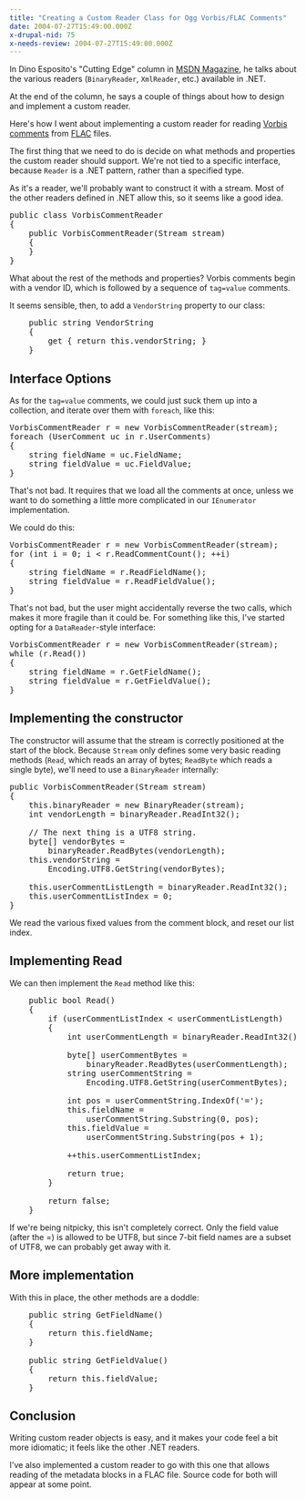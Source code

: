```yaml
---
title: "Creating a Custom Reader Class for Ogg Vorbis/FLAC Comments"
date: 2004-07-27T15:49:00.000Z
x-drupal-nid: 75
x-needs-review: 2004-07-27T15:49:00.000Z
---
```

In Dino Esposito's "Cutting Edge" column in [MSDN Magazine](http://msdn.microsoft.com/msdnmag/issues/02/08/CuttingEdge/default.aspx), he talks about the various readers (`BinaryReader`, `XmlReader`, etc.) available in .NET.

At the end of the column, he says a couple of things about how to design and implement a custom reader.

Here's how I went about implementing a custom reader for reading [Vorbis comments](http://www.xiph.org/ogg/vorbis/doc/v-comment.html) from [FLAC](http://flac.sourceforge.net/) files.

The first thing that we need to do is decide on what methods and properties the custom reader should support. We're not tied to a specific interface, because `Reader` is a .NET pattern, rather than a specified type.

As it's a reader, we'll probably want to construct it with a stream. Most of the other readers defined in .NET allow this, so it seems like a good idea.

<pre>public class VorbisCommentReader
{
    public VorbisCommentReader(Stream stream)
    {
    }
}</pre>

What about the rest of the methods and properties? Vorbis comments begin with a vendor ID, which is followed by a sequence of `tag=value` comments.

It seems sensible, then, to add a `VendorString` property to our class:

<pre>    public string VendorString
    {
        get { return this.vendorString; }
    }</pre>

## Interface Options

As for the `tag=value` comments, we could just suck them up into a collection, and iterate over them with `foreach`, like this:

<pre>VorbisCommentReader r = new VorbisCommentReader(stream);
foreach (UserComment uc in r.UserComments)
{
    string fieldName = uc.FieldName;
    string fieldValue = uc.FieldValue;
}</pre>

That's not bad. It requires that we load all the comments at once, unless we want to do something a little more complicated in our `IEnumerator` implementation.

We could do this:

<pre>VorbisCommentReader r = new VorbisCommentReader(stream);
for (int i = 0; i < r.ReadCommentCount(); ++i)
{
    string fieldName = r.ReadFieldName();
    string fieldValue = r.ReadFieldValue();
}
</pre>

That's not bad, but the user might accidentally reverse the two calls, which makes it more fragile than it could be.
For something like this, I've started opting for a `DataReader`-style interface:

<pre>VorbisCommentReader r = new VorbisCommentReader(stream);
while (r.Read())
{
    string fieldName = r.GetFieldName();
    string fieldValue = r.GetFieldValue();
}</pre>

## Implementing the constructor

The constructor will assume that the stream is correctly positioned at the start of the block. Because `Stream` only defines some very basic reading methods (`Read`, which reads an array of bytes; `ReadByte` which reads a single byte), we'll need to use a `BinaryReader` internally:

<pre>public VorbisCommentReader(Stream stream)
{
    this.binaryReader = new BinaryReader(stream);
    int vendorLength = binaryReader.ReadInt32();

    // The next thing is a UTF8 string.
    byte[] vendorBytes =
        binaryReader.ReadBytes(vendorLength);
    this.vendorString =
        Encoding.UTF8.GetString(vendorBytes);

    this.userCommentListLength = binaryReader.ReadInt32();
    this.userCommentListIndex = 0;
}</pre>

We read the various fixed values from the comment block, and reset our list index.

## Implementing Read

We can then implement the `Read` method like this:

<pre>    public bool Read()
    {
        if (userCommentListIndex < userCommentListLength)
        {
            int userCommentLength = binaryReader.ReadInt32();

            byte[] userCommentBytes =
                binaryReader.ReadBytes(userCommentLength);
            string userCommentString =
                Encoding.UTF8.GetString(userCommentBytes);

            int pos = userCommentString.IndexOf('=');
            this.fieldName =
                userCommentString.Substring(0, pos);
            this.fieldValue =
                userCommentString.Substring(pos + 1);

            ++this.userCommentListIndex;

            return true;
        }

        return false;
    }</pre>

If we're being nitpicky, this isn't completely correct. Only the field value (after the =) is allowed to be UTF8, but since 7-bit field names are a subset of UTF8, we can probably get away with it.
## More implementation

With this in place, the other methods are a doddle:

<pre>    public string GetFieldName()
    {
        return this.fieldName;
    }

    public string GetFieldValue()
    {
        return this.fieldValue;
    }</pre>

## Conclusion

Writing custom reader objects is easy, and it makes your code feel a bit more idiomatic; it feels like the other .NET readers.

I've also implemented a custom reader to go with this one that allows reading of the metadata blocks in a FLAC file. Source code for both will appear at some point.